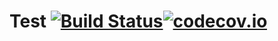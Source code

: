 # Test [![Build Status](https://travis-ci.org/Code-Hex/Test.svg?branch=master)](https://travis-ci.org/Code-Hex/Test)[![codecov.io](https://codecov.io/github/Code-Hex/Test/coverage.svg?branch=master)](https://codecov.io/github/Code-Hex/Test?branch=master)
